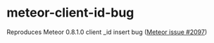 meteor-client-id-bug
====================

Reproduces Meteor 0.8.1.0 client _id insert bug ([Meteor issue #2097](https://github.com/meteor/meteor/issues/2097))

